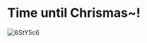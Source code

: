# Time until Chrismas~!

![6StY5c6](https://user-images.githubusercontent.com/73802576/131681852-155b4260-745a-43c1-a0c9-2bc4786ab48f.gif)
